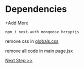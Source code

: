 # Dependencies

+Add More

```path
npm i next-auth mongoose bcryptjs
```

remove css in [globals.css](../src/app/globals.css)

remove all code in main page.jsx

[Next Step >>](step2.md)
